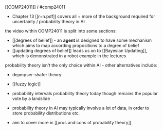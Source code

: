 [[COMP24011]] / #comp24011

- Chapter 13 [[r+n.pdf]] covers all + more of the background required for uncertainty / probability theory in AI

the video within COMP24011 is split into some sections:
- [[degrees of belief]] - an **agent** is designed to have some mechanism which aims to map according propositions to a degree of belief
- [[updating degrees of belief]] leads us on to [[Bayesian Updating]], which is demonstrated in a robot example in the lectures

probability theory isn't the only choice within AI - other alternatives include:
- depmpser-shafer theory
- [[fuzzy logic]]
- probability intervals
probability theory today though remains the popular vote by a landslide

- probability theory in AI may typically involve a lot of data, in order to store probability distributions etc.
- aim to cover more in [[pros and cons of probability theory]]